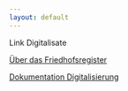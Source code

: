```yaml
---
layout: default
---
```


Link Digitalisate

[Über das Friedhofsregister](./about.html)

[Dokumentation Digitalisierung](./dokumentation.html)
